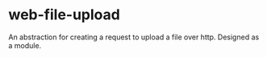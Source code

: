 # web-file-upload
An abstraction for creating a request to upload a file over http. Designed as a module.

